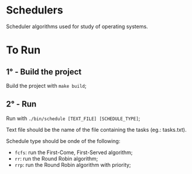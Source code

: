 # Schedulers
Scheduler algorithms used for study of operating systems.

# To Run
## 1° - Build the project
Build the project with `make build`;

## 2° - Run 
Run with `./bin/schedule [TEXT_FILE] [SCHEDULE_TYPE]`;

Text file should be the name of the file containing the tasks (eg.: tasks.txt).

Schedule type should be onde of the following:
* `fcfs`: run the First-Come, First-Served algorithm;
* `rr`: run the Round Robin algorithm;
* `rrp`: run the Round Robin algorithm with priority;
